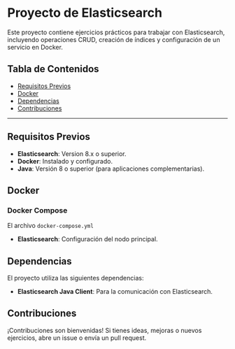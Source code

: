 # Proyecto de Elasticsearch

Este proyecto contiene ejercicios prácticos para trabajar con Elasticsearch, incluyendo operaciones CRUD, creación de
índices y configuración de un servicio en Docker.

## Tabla de Contenidos

- [Requisitos Previos](#requisitos-previos)
- [Docker](#docker)
- [Dependencias](#dependencias)
- [Contribuciones](#contribuciones)

---

## Requisitos Previos

- **Elasticsearch**: Version 8.x o superior.
- **Docker**: Instalado y configurado.
- **Java**: Versión 8 o superior (para aplicaciones complementarias).

## Docker

### Docker Compose

El archivo `docker-compose.yml`

- **Elasticsearch**: Configuración del nodo principal.

## Dependencias

El proyecto utiliza las siguientes dependencias:

- **Elasticsearch Java Client**: Para la comunicación con Elasticsearch.

## Contribuciones

¡Contribuciones son bienvenidas! Si tienes ideas, mejoras o nuevos ejercicios, abre un issue o envía un pull request.